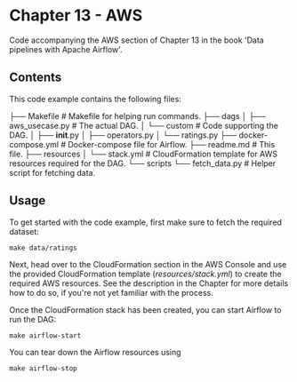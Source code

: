 # Chapter 13 - AWS

Code accompanying the AWS section of Chapter 13 in the book 'Data pipelines with Apache Airflow'.

## Contents

This code example contains the following files:

├── Makefile                     # Makefile for helping run commands.
├── dags
│   ├── aws_usecase.py           # The actual DAG.
│   └── custom                   # Code supporting the DAG.
│       ├── __init__.py
│       ├── operators.py
│       └── ratings.py
├── docker-compose.yml           # Docker-compose file for Airflow.
├── readme.md                    # This file.
├── resources
│   └── stack.yml                # CloudFormation template for AWS resources required for the DAG.
└── scripts
    └── fetch_data.py            # Helper script for fetching data.

## Usage

To get started with the code example, first make sure to fetch the required dataset:

    make data/ratings

Next, head over to the CloudFormation section in the AWS Console and use the provided CloudFormation template (*resources/stack.yml*) to create the required AWS resources. See the description in the Chapter for more details how to do so, if you're not yet familiar with the process.

Once the CloudFormation stack has been created, you can start Airflow to run the DAG:

    make airflow-start

You can tear down the Airflow resources using

    make airflow-stop
